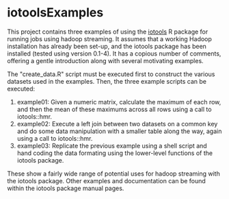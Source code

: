 iotoolsExamples
===============

This project contains three examples of using the [iotools](https://github.com/s-u/iotools)
R package for running jobs using hadoop streaming. It assumes that a working
Hadoop installation has already been set-up, and the iotools package
has been installed (tested using version 0.1-4). It has a copious
number of comments, offering a gentle introduction along with
several motivating examples.

The "create_data.R" script must be executed first to construct the
various datasets used in the examples. Then, the three example
scripts can be executed:

1. example01: Given a numeric matrix, calculate the maximum of each row, and then the mean of these maximums across all rows using a call to iotools::hmr.
2. example02: Execute a left join between two datasets on a common key and do some data manipulation with a smaller table along the way, again using a call to iotools::hmr.
3. example03: Replicate the previous example using a shell script and hand coding the data formating using the lower-level functions of the iotools package.

These show a fairly wide range of potential uses for hadoop streaming
with the iotools package. Other examples and documentation can be
found within the iotools package manual pages.
